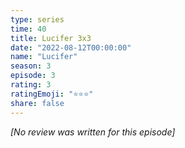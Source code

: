 ```yaml
---
type: series
time: 40
title: Lucifer 3x3
date: "2022-08-12T00:00:00"
name: "Lucifer"
season: 3
episode: 3
rating: 3
ratingEmoji: "⭐️⭐️⭐️"
share: false
---
```


_[No review was written for this episode]_
